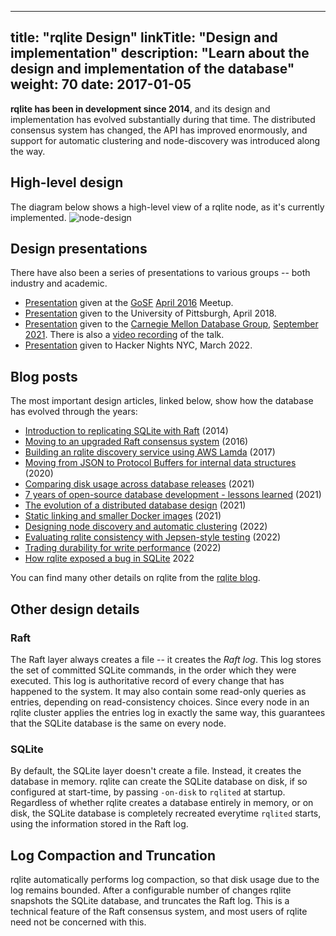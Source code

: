 
---
title: "rqlite Design"
linkTitle: "Design and implementation"
description: "Learn about the design and implementation of the database"
weight: 70
date: 2017-01-05
---
**rqlite has been in development since 2014**, and its design and implementation has evolved substantially during that time. The distributed consensus system has changed, the API has improved enormously, and support for automatic clustering and node-discovery was introduced along the way.

## High-level design
The diagram below shows a high-level view of a rqlite node, as it's currently implemented.
![node-design](https://user-images.githubusercontent.com/536312/133258366-1f2fbc50-8493-4ba6-8d62-04c57e39eb6f.png)

## Design presentations
There have also been a series of presentations to various groups -- both industry and academic.
- [Presentation](https://www.slideshare.net/PhilipOToole/rqlite-replicating-sqlite-via-raft-consensu) given at the [GoSF](https://www.meetup.com/golangsf/) [April 2016](https://www.meetup.com/golangsf/events/230127735/) Meetup.
- [Presentation](https://docs.google.com/presentation/d/1lSNrZJUbAGD-ZsfD8B6_VPLVjq5zb7SlJMzDblq2yzU/edit?usp=sharing) given to the University of Pittsburgh, April 2018.
- [Presentation]( https://www.philipotoole.com/2021-rqlite-cmu-tech-talk) given to the [Carnegie Mellon Database Group](https://db.cs.cmu.edu/), [September 2021](https://db.cs.cmu.edu/events/vaccination-2021-rqlite-the-distributed-database-built-on-raft-and-sqlite-philip-otoole/). There is also a [video recording](https://www.youtube.com/watch?v=JLlIAWjvHxM) of the talk.
- [Presentation](https://docs.google.com/presentation/d/1E0MpQbUA6JOP2GjA60CNN0ER8fia0TP6kdJ41U9Jdy4/edit#slide=id.p) given to Hacker Nights NYC, March 2022.

## Blog posts

The most important design articles, linked below, show how the database has evolved through the years:
- [Introduction to replicating SQLite with Raft](https://www.philipotoole.com/replicating-sqlite-using-raft-consensus/) (2014)
- [Moving to an upgraded Raft consensus system](https://www.philipotoole.com/rqlite-replicated-sqlite-with-new-raft-consensus-and-api/) (2016)
- [Building an rqlite discovery service using AWS Lamda](https://www.philipotoole.com/building-a-cluster-discovery-service-with-aws-lambda-and-dynamodb/) (2017)
- [Moving from JSON to Protocol Buffers for internal data structures](https://www.philipotoole.com/moving-to-protocol-buffers-with-rqlite-5-7-0/) (2020)
- [Comparing disk usage across database releases](https://www.philipotoole.com/rqlite-5-10-0-released-comparing-its-disk-usage-to-5-6-0/) (2021)
- [7 years of open-source database development - lessons learned](https://www.philipotoole.com/7-years-of-open-source-database-development-lessons-learned/) (2021)
- [The evolution of a distributed database design](https://www.philipotoole.com/rqlite-6-0-0-building-for-the-future/) (2021)
- [Static linking and smaller Docker images](https://www.philipotoole.com/rqlite-static-linking-and-smaller-docker-images/) (2021)
- [Designing node discovery and automatic clustering](https://www.philipotoole.com/rqlite-7-0-designing-node-discovery-and-automatic-clustering/) (2022)
- [Evaluating rqlite consistency with Jepsen-style testing](https://www.philipotoole.com/testing-rqlite-read-consistency/) (2022)
- [Trading durability for write performance](https://www.philipotoole.com/rqlite-trading-durability-for-performance/) (2022)
- [How rqlite exposed a bug in SQLite](https://www.philipotoole.com/how-i-found-a-bug-in-sqlite/) 2022

You can find many other details on rqlite from the [rqlite blog](https://www.philipotoole.com/tag/rqlite/).

## Other design details
### Raft
The Raft layer always creates a file -- it creates the _Raft log_. This log stores the set of committed SQLite commands, in the order which they were executed. This log is authoritative record of every change that has happened to the system. It may also contain some read-only queries as entries, depending on read-consistency choices. Since every node in an rqlite cluster applies the entries log in exactly the same way, this guarantees that the SQLite database is the same on every node.

### SQLite
By default, the SQLite layer doesn't create a file. Instead, it creates the database in memory. rqlite can create the SQLite database on disk, if so configured at start-time, by passing `-on-disk` to `rqlited` at startup. Regardless of whether rqlite creates a database entirely in memory, or on disk, the SQLite database is completely recreated everytime `rqlited` starts, using the information stored in the Raft log.

## Log Compaction and Truncation
rqlite automatically performs log compaction, so that disk usage due to the log remains bounded. After a configurable number of changes rqlite snapshots the SQLite database, and truncates the Raft log. This is a technical feature of the Raft consensus system, and most users of rqlite need not be concerned with this.
